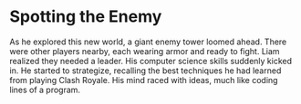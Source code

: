 # Spotting the Enemy

As he explored this new world, a giant enemy tower loomed ahead. There were other players nearby, each wearing armor and ready to fight. Liam realized they needed a leader. His computer science skills suddenly kicked in. He started to strategize, recalling the best techniques he had learned from playing Clash Royale. His mind raced with ideas, much like coding lines of a program.